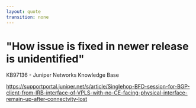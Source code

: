 ```yaml
---
layout: quote
transition: none
---
```


# "How issue is fixed in newer release is unidentified"

KB97136 - Juniper Networks Knowledge Base

https://supportportal.juniper.net/s/article/Singlehop-BFD-session-for-BGP-client-from-IRB-interface-of-VPLS-with-no-CE-facing-physical-interface-remain-up-after-connectvity-lost

<!--
And now we have this knowledge base article, immortalised on the internet! Want to fix this issue if you hit it? Restart the PPM daemon, or reboot the box. Fixed. Gone. Won't come back on the software installation you're running.

This bug only affects the first boot on an affected version, which had never even occurred to us that something like this was possible before going down this rabbit hole. Surely, after upgrading a device and it boots into the OS, it should be the same as every subsequent boot? Apparently that isn't always the case.

The article mentions that only 21.2R3-S2 is known to be affected. Is that the only version impacted? We don't think so, and the final line sums why we believe so.

"How this issue is fixed in newer release is unidentified."
-->
